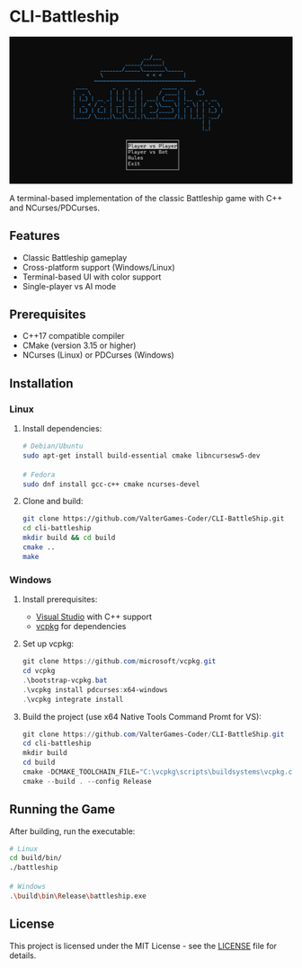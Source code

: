# CLI-Battleship

![Battleship Game Screenshot](screenshot.png)

A terminal-based implementation of the classic Battleship game with C++ and NCurses/PDCurses.

## Features

- Classic Battleship gameplay
- Cross-platform support (Windows/Linux)
- Terminal-based UI with color support
- Single-player vs AI mode

## Prerequisites

- C++17 compatible compiler
- CMake (version 3.15 or higher)
- NCurses (Linux) or PDCurses (Windows)

## Installation

### Linux

1. Install dependencies:
   ```bash
   # Debian/Ubuntu
   sudo apt-get install build-essential cmake libncursesw5-dev

   # Fedora
   sudo dnf install gcc-c++ cmake ncurses-devel
   ```

2. Clone and build:
   ```bash
   git clone https://github.com/ValterGames-Coder/CLI-BattleShip.git
   cd cli-battleship
   mkdir build && cd build
   cmake ..
   make
   ```

### Windows

1. Install prerequisites:
   - [Visual Studio](https://visualstudio.microsoft.com/) with C++ support
   - [vcpkg](https://vcpkg.io/) for dependencies

2. Set up vcpkg:
   ```powershell
   git clone https://github.com/microsoft/vcpkg.git
   cd vcpkg
   .\bootstrap-vcpkg.bat
   .\vcpkg install pdcurses:x64-windows
   .\vcpkg integrate install
   ```

3. Build the project (use x64 Native Tools Command Promt for VS):
   ```powershell
   git clone https://github.com/ValterGames-Coder/CLI-BattleShip.git
   cd cli-battleship
   mkdir build
   cd build
   cmake -DCMAKE_TOOLCHAIN_FILE="C:\vcpkg\scripts\buildsystems\vcpkg.cmake" ..
   cmake --build . --config Release
   ```

## Running the Game

After building, run the executable:

```bash
# Linux
cd build/bin/
./battleship

# Windows
.\build\bin\Release\battleship.exe
```

## License

This project is licensed under the MIT License - see the [LICENSE](https://github.com/ValterGames-Coder/CLI-BattleShip/blob/master/LICENSE) file for details.
